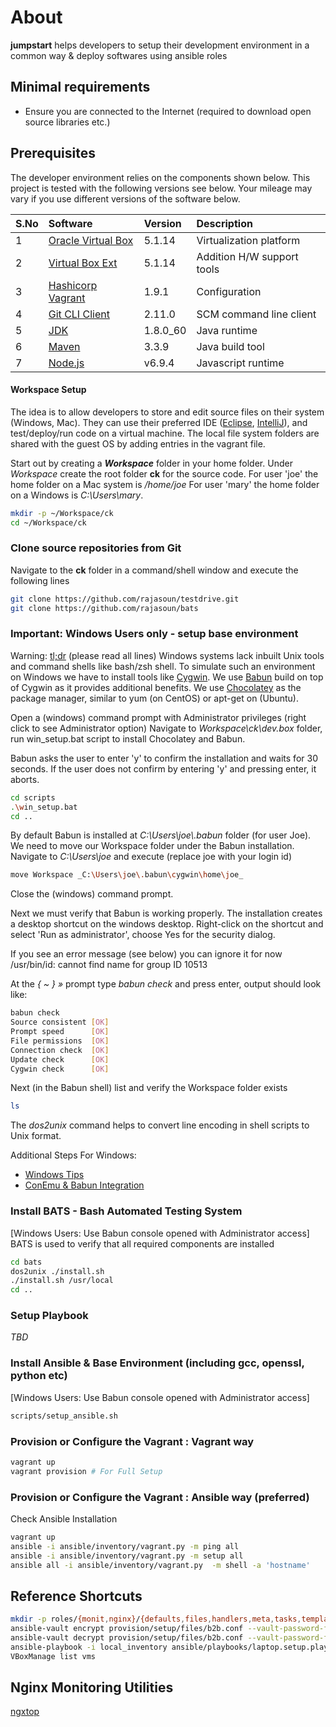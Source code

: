 # About
 **jumpstart** helps developers to setup their development environment in a
 common way  & deploy softwares using ansible roles

## Minimal requirements
* Ensure you are connected to the Internet (required to download open source libraries etc.)

## Prerequisites
The developer environment relies on the components shown below.
This project is tested with the following versions see below.
Your mileage may vary if you use different versions of the software below.

| S.No | Software             | Version  | Description                |
|:-----|:---------------------|:---------|:---------------------------|
| 1    | [Oracle Virtual Box] | 5.1.14   | Virtualization platform    |
| 2    | [Virtual Box Ext]    | 5.1.14   | Addition H/W support tools |
| 3    | [Hashicorp Vagrant]  | 1.9.1    | Configuration              |
| 4    | [Git CLI Client]     | 2.11.0   | SCM command line client    |
| 5    | [JDK]                | 1.8.0_60 | Java runtime               |
| 6    | [Maven]              | 3.3.9    | Java build tool            |
| 7    | [Node.js]            | v6.9.4   | Javascript runtime         |

#### Workspace Setup
The idea is to allow developers to store and edit source files on their system (Windows, Mac).
They can use their preferred IDE ([Eclipse], [IntelliJ]), and test/deploy/run code on a virtual machine.
The local file system folders are shared with the guest OS by adding entries in the vagrant file.

Start out by creating a **_Workspace_** folder in your home folder.
Under _Workspace_ create the root folder **ck** for the source code.
For user 'joe' the home folder on a Mac system is _/home/joe_
For user 'mary' the home folder on a Windows is _C:\Users\mary_.

```sh
mkdir -p ~/Workspace/ck
cd ~/Workspace/ck
```

### Clone source repositories from  Git
Navigate to the **ck** folder in a command/shell window and execute the following lines
```sh
git clone https://github.com/rajasoun/testdrive.git
git clone https://github.com/rajasoun/bats
```

### Important: Windows Users only - setup base environment
Warning: [tl;dr] (please read all lines)
Windows systems lack inbuilt Unix tools and command shells like bash/zsh shell.
To simulate such an environment on Windows we have to install tools like [Cygwin].
We use [Babun] build on top of Cygwin as it provides additional benefits.
We use [Chocolatey] as the package manager, similar to yum (on CentOS) or apt-get on (Ubuntu).

Open a (windows) command prompt with Administrator privileges (right click to see Administrator option)
Navigate to _Workspace\ck\dev.box_ folder, run win_setup.bat script to install Chocolatey and Babun.

Babun asks the user to enter 'y' to confirm the installation and waits for 30 seconds.
If the user does not confirm by entering 'y' and pressing enter, it aborts.
```sh
cd scripts
.\win_setup.bat
cd ..
```
By default Babun is installed at _C:\Users\joe\\.babun_ folder (for user Joe).
We need to move our Workspace folder under the Babun installation.
Navigate to _C:\Users\joe_ and execute (replace joe with your login id)
```sh
move Workspace _C:\Users\joe\.babun\cygwin\home\joe_
```
Close the (windows) command prompt.

Next we must verify that Babun is working properly.
The installation creates a desktop shortcut on the windows desktop.
Right-click on the shortcut and select 'Run as administrator', choose Yes for the security dialog.

If you see an error message (see below) you can ignore it for now
/usr/bin/id: cannot find name for group ID 10513

At the _{ ~ }  »_ prompt type _babun check_ and press  enter, output should look like:
```sh
babun check
Source consistent [OK]
Prompt speed      [OK]
File permissions  [OK]
Connection check  [OK]
Update check      [OK]
Cygwin check      [OK]
```

Next (in the Babun shell) list and verify the Workspace folder exists
```sh
ls
```
The _dos2unix_ command helps to convert line encoding in shell scripts to Unix format.

Additional Steps For Windows:
* [Windows Tips]
* [ConEmu & Babun Integration]

### Install BATS - Bash Automated Testing System
[Windows Users: Use Babun console opened with Administrator access]
BATS is used to verify that all required components are installed
```sh
cd bats
dos2unix ./install.sh
./install.sh /usr/local
cd ..
```

### Setup Playbook
_TBD_

### Install Ansible & Base Environment (including gcc, openssl, python etc)
[Windows Users: Use Babun console opened with Administrator access]
```sh
scripts/setup_ansible.sh
```

### Provision or Configure the Vagrant : Vagrant way
```sh
vagrant up
vagrant provision # For Full Setup
```

### Provision or Configure the Vagrant : Ansible way (preferred)
Check Ansible Installation
```sh
vagrant up
ansible -i ansible/inventory/vagrant.py -m ping all
ansible -i ansible/inventory/vagrant.py -m setup all
ansible all -i ansible/inventory/vagrant.py  -m shell -a 'hostname'
```


## Reference Shortcuts
```sh
mkdir -p roles/{monit,nginx}/{defaults,files,handlers,meta,tasks,templates,vars}
ansible-vault encrypt provision/setup/files/b2b.conf --vault-password-file ./.vault_pass
ansible-vault decrypt provision/setup/files/b2b.conf --vault-password-file ./.vault_pass
ansible-playbook -i local_inventory ansible/playbooks/laptop.setup.playbook.yml --check
VBoxManage list vms
```

## Nginx Monitoring Utilities
[ngxtop](http://xmodulo.com/monitor-nginx-web-server-command-line-real-time.html)

[Ember.js]: http://emberjs.com/
[Oracle Virtual Box]: https://www.virtualbox.org/wiki/Downloads
[Virtual Box Ext]: https://www.virtualbox.org/wiki/Downloads
[Hashicorp Vagrant]: https://www.vagrantup.com/downloads.html
[JDK]: http://www.oracle.com/technetwork/java/javase/downloads/index-jsp-138363.html
[Maven]: https://maven.apache.org/download.cgi
[Git CLI Client]: https://git-scm.com/downloads
[NVM]: https://github.com/creationix/nvm
[Node.js]: https://nodejs.org/en/
[Eclipse]: https://www.eclipse.org
[IntelliJ]: https://www.jetbrains.com/idea
[tl;dr]: https://en.wiktionary.org/wiki/TLDR
[ansible]: http://docs.ansible.com/ansible/intro_installation.html#latest-releases-via-pip
[ConEmu & Babun Integration]: http://babun.github.io/faq.html#_how_do_i_integrate_babun_with_conemu_cmder
[Windows Tips]: https://github.com/rajasoun/dev.box/wiki/Test-Drive-Windows
[Cygwin]: https://www.cygwin.com/
[Babun]: http://babun.github.io/
[Chocolatey]: https://chocolatey.org/
